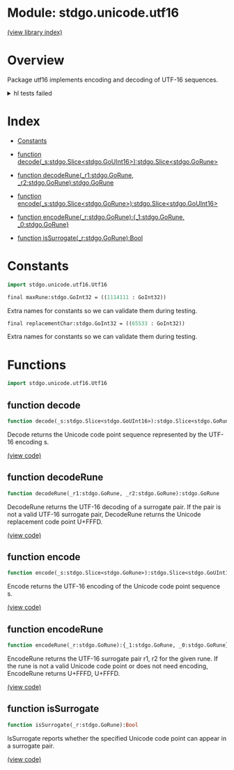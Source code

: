 # Module: stdgo.unicode.utf16


[(view library index)](../../stdgo.md)


# Overview


Package utf16 implements encoding and decoding of UTF\-16 sequences. 


<details><summary>hl tests failed</summary>
<p>

```
(Test time-out - runtime exceeded 2m0s)
```
</p>
</details>


# Index


- [Constants](<#constants>)

- [function decode\(\_s:stdgo.Slice\<stdgo.GoUInt16\>\):stdgo.Slice\<stdgo.GoRune\>](<#function-decode>)

- [function decodeRune\(\_r1:stdgo.GoRune, \_r2:stdgo.GoRune\):stdgo.GoRune](<#function-decoderune>)

- [function encode\(\_s:stdgo.Slice\<stdgo.GoRune\>\):stdgo.Slice\<stdgo.GoUInt16\>](<#function-encode>)

- [function encodeRune\(\_r:stdgo.GoRune\):\{\_1:stdgo.GoRune, \_0:stdgo.GoRune\}](<#function-encoderune>)

- [function isSurrogate\(\_r:stdgo.GoRune\):Bool](<#function-issurrogate>)

# Constants


```haxe
import stdgo.unicode.utf16.Utf16
```


```haxe
final maxRune:stdgo.GoInt32 = ((1114111 : GoInt32))
```


Extra names for constants so we can validate them during testing. 


```haxe
final replacementChar:stdgo.GoInt32 = ((65533 : GoInt32))
```


Extra names for constants so we can validate them during testing. 


# Functions


```haxe
import stdgo.unicode.utf16.Utf16
```


## function decode


```haxe
function decode(_s:stdgo.Slice<stdgo.GoUInt16>):stdgo.Slice<stdgo.GoRune>
```


Decode returns the Unicode code point sequence represented by the UTF\-16 encoding s. 


[\(view code\)](<./Utf16.hx#L118>)


## function decodeRune


```haxe
function decodeRune(_r1:stdgo.GoRune, _r2:stdgo.GoRune):stdgo.GoRune
```


DecodeRune returns the UTF\-16 decoding of a surrogate pair. If the pair is not a valid UTF\-16 surrogate pair, DecodeRune returns the Unicode replacement code point U\+FFFD. 


[\(view code\)](<./Utf16.hx#L62>)


## function encode


```haxe
function encode(_s:stdgo.Slice<stdgo.GoRune>):stdgo.Slice<stdgo.GoUInt16>
```


Encode returns the UTF\-16 encoding of the Unicode code point sequence s. 


[\(view code\)](<./Utf16.hx#L86>)


## function encodeRune


```haxe
function encodeRune(_r:stdgo.GoRune):{_1:stdgo.GoRune, _0:stdgo.GoRune}
```


EncodeRune returns the UTF\-16 surrogate pair r1, r2 for the given rune. If the rune is not a valid Unicode code point or does not need encoding, EncodeRune returns U\+FFFD, U\+FFFD. 


[\(view code\)](<./Utf16.hx#L74>)


## function isSurrogate


```haxe
function isSurrogate(_r:stdgo.GoRune):Bool
```


IsSurrogate reports whether the specified Unicode code point can appear in a surrogate pair. 


[\(view code\)](<./Utf16.hx#L53>)


